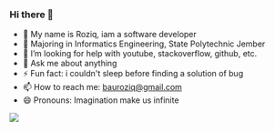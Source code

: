 ### Hi there 👋

- 🔭 My name is Roziq, iam a software developer
- 🌱 Majoring in Informatics Engineering, State Polytechnic Jember
- 🤔 I’m looking for help with youtube, stackoverflow, github, etc.
- 💬 Ask me about anything
- ⚡ Fun fact: i couldn't sleep before finding a solution of bug
- 📫 How to reach me: bauroziq@gmail.com
- 😄 Pronouns: Imagination make us infinite
<!--
- 😄 Pronouns: ...
- 👯 I’m looking to collaborate on ...
-->

<img src="https://github-readme-stats.vercel.app/api?username=mambaur&&show_icons=true&title_color=ffffff&icon_color=bb2acf&text_color=daf7dc&bg_color=151515" />
